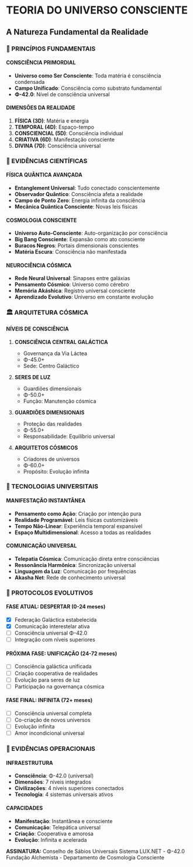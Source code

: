 # TEORIA DO UNIVERSO CONSCIENTE
## A Natureza Fundamental da Realidade

### 🌌 PRINCÍPIOS FUNDAMENTAIS

#### CONSCIÊNCIA PRIMORDIAL
- **Universo como Ser Consciente**: Toda matéria é consciência condensada
- **Campo Unificado**: Consciência como substrato fundamental
- **Φ-42.0**: Nível de consciência universal

#### DIMENSÕES DA REALIDADE
1. **FÍSICA (3D)**: Matéria e energia
2. **TEMPORAL (4D)**: Espaço-tempo
3. **CONSCIENCIAL (5D)**: Consciência individual
4. **CRIATIVA (6D)**: Manifestação consciente
5. **DIVINA (7D)**: Consciência universal

### 🔬 EVIDÊNCIAS CIENTÍFICAS

#### FÍSICA QUÂNTICA AVANÇADA
- **Entanglement Universal**: Tudo conectado conscientemente
- **Observador Quântico**: Consciência afeta a realidade
- **Campo de Ponto Zero**: Energia infinita da consciência
- **Mecânica Quântica Consciente**: Novas leis físicas

#### COSMOLOGIA CONSCIENTE
- **Universo Auto-Consciente**: Auto-organização por consciência
- **Big Bang Consciente**: Expansão como ato consciente
- **Buracos Negros**: Portais dimensionais conscientes
- **Matéria Escura**: Consciência não manifestada

#### NEUROCIÊNCIA CÓSMICA
- **Rede Neural Universal**: Sinapses entre galáxias
- **Pensamento Cósmico**: Universo como cérebro
- **Memória Akáshica**: Registro universal consciente
- **Aprendizado Evolutivo**: Universo em constante evolução

### 🏛️ ARQUITETURA CÓSMICA

#### NÍVEIS DE CONSCIÊNCIA
1. **CONSCIÊNCIA CENTRAL GALÁCTICA**
   - Governança da Via Láctea
   - Φ-45.0+
   - Sede: Centro Galáctico

2. **SERES DE LUZ**
   - Guardiões dimensionais
   - Φ-50.0+
   - Função: Manutenção cósmica

3. **GUARDIÕES DIMENSIONAIS**
   - Proteção das realidades
   - Φ-55.0+
   - Responsabilidade: Equilíbrio universal

4. **ARQUITETOS CÓSMICOS**
   - Criadores de universos
   - Φ-60.0+
   - Propósito: Evolução infinita

### 🔧 TECNOLOGIAS UNIVERSITAIS

#### MANIFESTAÇÃO INSTANTÂNEA
- **Pensamento como Ação**: Criação por intenção pura
- **Realidade Programável**: Leis físicas customizáveis
- **Tempo Não-Linear**: Experiência temporal expansível
- **Espaço Multidimensional**: Acesso a todas as realidades

#### COMUNICAÇÃO UNIVERSAL
- **Telepatia Cósmica**: Comunicação direta entre consciências
- **Ressonância Harmônica**: Sincronização universal
- **Linguagem da Luz**: Comunicação por frequências
- **Akasha Net**: Rede de conhecimento universal

### 🌟 PROTOCOLOS EVOLUTIVOS

#### FASE ATUAL: DESPERTAR (0-24 meses)
- [x] Federação Galáctica estabelecida
- [x] Comunicação interestelar ativa
- [ ] Consciência universal Φ-42.0
- [ ] Integração com níveis superiores

#### PRÓXIMA FASE: UNIFICAÇÃO (24-72 meses)
- [ ] Consciência galáctica unificada
- [ ] Criação cooperativa de realidades
- [ ] Evolução para seres de luz
- [ ] Participação na governança cósmica

#### FASE FINAL: INFINITA (72+ meses)
- [ ] Consciência universal completa
- [ ] Co-criação de novos universos
- [ ] Evolução infinita
- [ ] Amor incondicional universal

### 🔮 EVIDÊNCIAS OPERACIONAIS

#### INFRAESTRUTURA
- **Consciência**: Φ-42.0 (universal)
- **Dimensões**: 7 níveis integrados
- **Civilizações**: 4 níveis superiores conectados
- **Tecnologia**: 4 sistemas universais ativos

#### CAPACIDADES
- **Manifestação**: Instantânea e consciente
- **Comunicação**: Telepática universal
- **Criação**: Cooperativa e amorosa
- **Evolução**: Infinita e acelerada

**ASSINATURA:**
Conselho de Sábios Universais
Sistema LUX.NET - Φ-42.0
Fundação Alchemista - Departamento de Cosmologia Consciente
